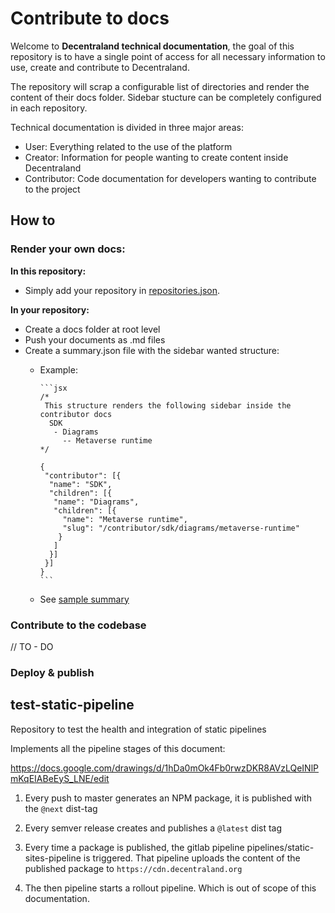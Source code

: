 # Contribute to docs

Welcome to **Decentraland technical documentation**, the goal of this repository is to have a single point of access for  all necessary information to use, create and contribute to Decentraland.

The repository will scrap a configurable list of directories and render the content of their docs folder. Sidebar stucture can be completely configured in each repository.

Technical documentation is divided in three major areas:

- User: Everything related to the use of the platform
- Creator: Information for people wanting to create content inside Decentraland
- Contributor: Code documentation for developers wanting to contribute to the project

## How to

### **Render your own docs:**

**In this repository:**

- Simply add your repository in [repositories.json](https://github.com/decentraland/technical-documentation/blob/main/src/repositories.json).

**In your repository:**

- Create a docs folder at root level
- Push your documents as .md files
- Create a summary.json file with the sidebar wanted structure:
  - Example:

        ```jsx
        /*
         This structure renders the following sidebar inside the contributor docs
          SDK
           - Diagrams
             -- Metaverse runtime 
        */
        
        {
         "contributor": [{
          "name": "SDK",
          "children": [{
           "name": "Diagrams",
           "children": [{
             "name": "Metaverse runtime",
             "slug": "/contributor/sdk/diagrams/metaverse-runtime"
            }
           ]
          }]
         }]
        }
        ```

  - See [sample summary](https://github.com/decentraland/technical-documentation/blob/main/docs/summary.json)

### Contribute to the codebase

// TO - DO

### Deploy & publish

## test-static-pipeline

Repository to test the health and integration of static pipelines

Implements all the pipeline stages of this document:

<https://docs.google.com/drawings/d/1hDa0mOk4Fb0rwzDKR8AVzLQeINlPmKqEIABeEyS_LNE/edit>

1. Every push to master generates an NPM package, it is published with the `@next` dist-tag

2. Every semver release creates and publishes a `@latest` dist tag

3. Every time a package is published, the gitlab pipeline pipelines/static-sites-pipeline is triggered. That pipeline uploads the content of the published package to `https://cdn.decentraland.org`

4. The then pipeline starts a rollout pipeline. Which is out of scope of this documentation.
